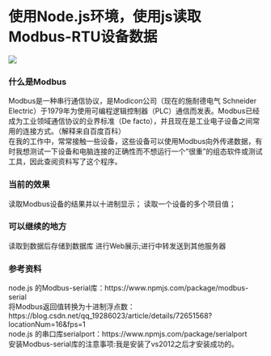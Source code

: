<h1>使用Node.js环境，使用js读取Modbus-RTU设备数据</h1>  
<img src='https://github.com/zhangyi126/js/blob/master/Nodejs-modbus%E7%BB%93%E6%9E%9C.png'/>
<h3>什么是Modbus</h3>  

Modbus是一种串行通信协议，是Modicon公司（现在的施耐德电气 Schneider Electric）于1979年为使用可编程逻辑控制器（PLC）通信而发表。Modbus已经成为工业领域通信协议的业界标准（De facto），并且现在是工业电子设备之间常用的连接方式。（解释来自百度百科）   
在我的工作中，常常接触一些设备，这些设备可以使用Modbus向外传递数据，有时我想测试一下设备和电脑连接的正确性而不想运行一个“很重”的组态软件或测试工具，因此查阅资料写了这个程序。   
<h3>当前的效果</h3>  
读取Modbus设备的结果并以十进制显示；  
读取一个设备的多个项目值； 
<h3>可以继续的地方</h3>   
读取到数据后存储到数据库  
进行Web展示;进行中转发送到其他服务器   
<h3>参考资料</h3>  
​node.js 的Modbus-serial库：https://www.npmjs.com/package/modbus-serial</br>  
将Modbus返回值转换为十进制浮点数：https://blog.csdn.net/qq_19286023/article/details/72651568?locationNum=16&fps=1 </br> 
node.js 的串口库serialport：https://www.npmjs.com/package/serialport  </br>
安装Modbus-serial库的注意事项:我是安装了vs2012之后才安装成功的。  
